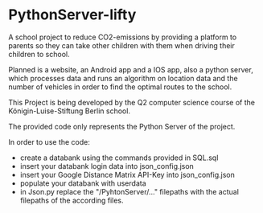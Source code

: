 # PythonServer-lifty
A school project to reduce CO2-emissions by providing a platform to parents so they can take other children with them when 
driving their children to school.

Planned is a website, an Android app and a IOS app, also a python server,
which processes data and runs an algorithm on location 
data and the number of vehicles in order to find the optimal routes to the school.

This Project is being developed by the Q2 computer science course of the Königin-Luise-Stiftung Berlin school.

The provided code only represents the Python Server of the project.

In order to use the code:

  - create a databank using the commands provided in SQL.sql
  - insert your databank login data into json_config.json
  - insert your Google Distance Matrix API-Key into json_config.json
  - populate your databank with userdata
  - in Json.py replace the "/PyhtonServer/..." filepaths with the actual filepaths of the according files.
